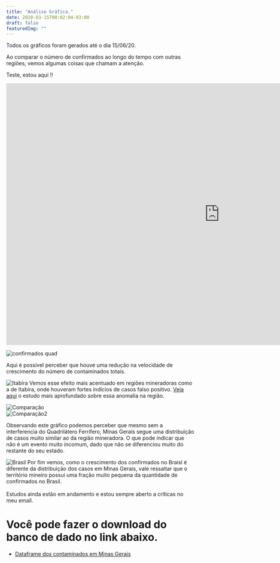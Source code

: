 ```yaml
---
title: "Análise Gráfica."
date: 2020-03-15T00:02:04-03:00
draft: false
featuredImg: ""
---
```

Todos os gráficos foram gerados até o dia 15/06/20.

Ao comparar o número de confirmados ao longo do tempo com outras regiões, vemos algumas coisas que chamam a atenção.<br>

Teste, estou aqui !!

<iframe title="Dashboard UFOP3" width="1140" height="700" src="https://app.powerbi.com/reportEmbed?reportId=21809ec8-a8d5-4c41-8751-537fc54c4e93&autoAuth=true&ctid=2f70f794-5dc2-4322-8320-a987833298e7&config=eyJjbHVzdGVyVXJsIjoiaHR0cHM6Ly93YWJpLWJyYXppbC1zb3V0aC1yZWRpcmVjdC5hbmFseXNpcy53aW5kb3dzLm5ldC8ifQ%3D%3D" frameborder="0" allowFullScreen="true"></iframe>

![confirmados quad](/Quadri_atual.png)

Aqui é possivel perceber que houve uma redução na velocidade de crescimento do número de contaminados totais.<br>

![Itabira](/Itabira_grafico.png)
Vemos esse efeito mais acentuado em regiões mineradoras como a de Itabira, onde houveram fortes indícios de casos falso positivo. [Veja aqui](https://covid-ufop.netlify.app/analise_ita/) o estudo mais aprofundado sobre essa anomalia na região.<br>

![Comparação](/Comparacao_mg.png)<br>
![Comparação2](/Comparacao_2.png)

Observando este gráfico podemos perceber que mesmo sem a interferencia do Quadrilátero Ferrífero, Minas Gerais segue uma distribuição de casos muito similar ao da região mineradora. O que pode indicar que não é um evento muito incomum, dado que não se diferenciou muito do restante do seu estado.<br>


![Brasil](/Brasil.png)
Por fim vemos, como o crescimento dos confirmados no Braisl é diferente da distribuição dos casos em Minas Gerais, vale ressaltar que o território mineiro possui uma fração muito pequena da quantidade de confirmados no Brasil.<br><br>
Estudos ainda estão em andamento e estou sempre aberto a críticas no meu email.

# Você pode fazer o download do banco de dado no link abaixo.

* [Dataframe dos contaminados em Minas Gerais](http://coronavirus.saude.mg.gov.br/images/csv-microdados/csv_sitemas.csv)